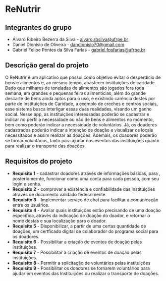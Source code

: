 # ReNutrir

## Integrantes do grupo
 * Álvaro Ribeiro Bezerra da Silva - alvaro.rbsilva@ufrpe.br
 * Daniel Dionísio de Oliveira - dandionisio70@gmail.com
 * Gabriel Felipe Pontes da Silva Farias - gabriel.fpsfarias@ufrpe.br

## Descrição geral do projeto
O ReNutrir é um aplicativo que possui como objetivo evitar o desperdício de bens e alimentos e, ao mesmo tempo, abastecer instituições de caridade. 
Dado que milhares de toneladas de alimentos são jogados fora toda semana, em grandes e pequenas feiras alimentícias, além do grande descarte de bens ainda aptos para o uso, e existindo carência destes por parte de Instituições de Caridade, a exemplo de creches e centros sociais, esse sistema busca interligar essas duas realidades, visando um ganho social. Nesse app, as instituições interessadas poderão se cadastrar e indicar no perfil a necessidade ou não de bens e alimentos no momento, bem como poderão indicar a necessidade de voluntários. Já, os doadores cadastrados poderão indicar a intenção de doação e visualizar os locais necessitados e assim realizar as doações. Ademais, os doadores poderão se tornar voluntários, tanto para ajudar nos eventos das instituições quanto para realizar o transporte das doações.

## Requisitos do projeto
* **Requisito 1** - cadastrar doadores através de informações básicas, para , posteriomernte, funcionar como uma conta para cada pessoa, com seu login e senha.
* **Requisito 2** - comprovar a existência e confiabilidade das instituições através de documento validado federalmente.
* **Requisito 3** - Implementar serviço de chat para facilitar a comunicação entre os usuários.
* **Requisito 4** - Avaliar quais instituições estão precisando de uma doação específica, através da indicação de doação do doador, e retornar o nome destas e sua localização para o doador.
* **Requisito 5** - Disponibilizar, a partir de uma certas quantidade de doações, um certficado digital de colaborador do programa social para os doadores.
* **Requisito 6** - Possibilitar a criação de eventos de doação pelas instituições.
* **Requisito 7** - Possibilitar a criação de eventos de doação pelas instituições.
* **Requisito 8** - Permitir a solicitação de voluntários pelas instituições
* **Requisito 9** - Possibilitar os doadores se tornarem voluntários para ajudar em eventos das Instituições ou realizar o transporte de doações.
